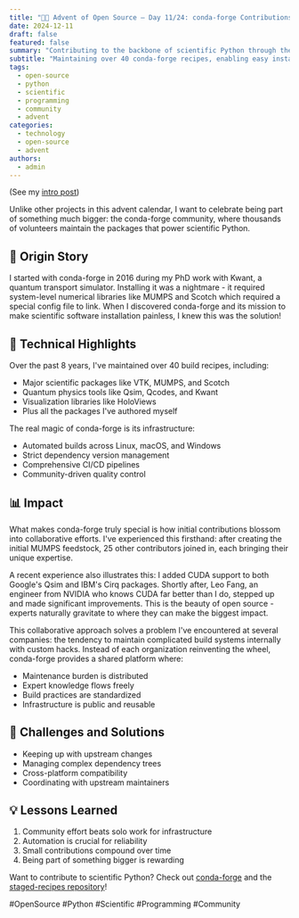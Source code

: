 ```yaml
---
title: "🎄🎁 Advent of Open Source – Day 11/24: conda-forge Contributions 🐍"
date: 2024-12-11
draft: false
featured: false
summary: "Contributing to the backbone of scientific Python through the conda-forge community."
subtitle: "Maintaining over 40 conda-forge recipes, enabling easy installation of scientific software."
tags:
  - open-source
  - python
  - scientific
  - programming
  - community
  - advent
categories:
  - technology
  - open-source
  - advent
authors:
  - admin
---
```


(See my [intro post](../))

Unlike other projects in this advent calendar, I want to celebrate being part of something much bigger: the conda-forge community, where thousands of volunteers maintain the packages that power scientific Python.

## 📖 Origin Story

I started with conda-forge in 2016 during my PhD work with Kwant, a quantum transport simulator. Installing it was a nightmare - it required system-level numerical libraries like MUMPS and Scotch which required a special config file to link. When I discovered conda-forge and its mission to make scientific software installation painless, I knew this was the solution!

## 🔧 Technical Highlights

Over the past 8 years, I've maintained over 40 build recipes, including:

- Major scientific packages like VTK, MUMPS, and Scotch
- Quantum physics tools like Qsim, Qcodes, and Kwant
- Visualization libraries like HoloViews
- Plus all the packages I've authored myself

The real magic of conda-forge is its infrastructure:

- Automated builds across Linux, macOS, and Windows
- Strict dependency version management
- Comprehensive CI/CD pipelines
- Community-driven quality control

## 📊 Impact

What makes conda-forge truly special is how initial contributions blossom into collaborative efforts. I've experienced this firsthand: after creating the initial MUMPS feedstock, 25 other contributors joined in, each bringing their unique expertise.

A recent experience also illustrates this: I added CUDA support to both Google's Qsim and IBM's Cirq packages. Shortly after, Leo Fang, an engineer from NVIDIA who knows CUDA far better than I do, stepped up and made significant improvements. This is the beauty of open source - experts naturally gravitate to where they can make the biggest impact.

This collaborative approach solves a problem I've encountered at several companies: the tendency to maintain complicated build systems internally with custom hacks. Instead of each organization reinventing the wheel, conda-forge provides a shared platform where:

- Maintenance burden is distributed
- Expert knowledge flows freely
- Build practices are standardized
- Infrastructure is public and reusable

## 🎯 Challenges and Solutions

- Keeping up with upstream changes
- Managing complex dependency trees
- Cross-platform compatibility
- Coordinating with upstream maintainers

## 💡 Lessons Learned

1. Community effort beats solo work for infrastructure
2. Automation is crucial for reliability
3. Small contributions compound over time
4. Being part of something bigger is rewarding

Want to contribute to scientific Python? Check out [conda-forge](https://conda-forge.org/) and the [staged-recipes repository](https://github.com/conda-forge/staged-recipes)!

#OpenSource #Python #Scientific #Programming #Community
